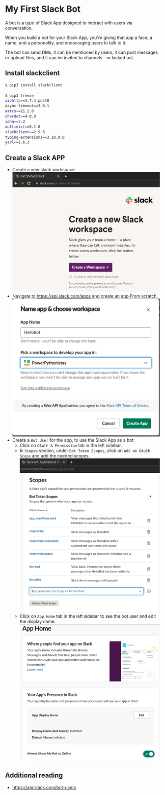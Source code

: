# My First Slack Bot
<p>A bot is a type of Slack App designed to interact with users via conversation.</p>
<p>When you build a bot for your Slack App, you're giving that app a face, a name, and a personality, and encouraging users to talk to it.</p>
<p>The bot can send DMs, it can be mentioned by users, it can post messages or upload files, and it can be invited to channels - or kicked out.</p>

## Install slackclient
```sh
$ pip3 install slackclient

$ pip3 freeze
aiohttp==3.7.4.post0
async-timeout==3.0.1
attrs==21.2.0
chardet==4.0.0
idna==3.2
multidict==5.1.0
slackclient==2.9.3
typing-extensions==3.10.0.0
yarl==1.6.3
```

## Create a Slack APP
- Create a new slack workspace.<br>
![Alt text](ss/ss1.png?raw=true "slack workspace")
- Navigate to https://api.slack.com/apps and create an app From scratch.
![Alt text](ss/ss3.png?raw=true "slack app")
- Create a `Bot User` for the app, to use the Slack App as a bot:
  - Click on `OAuth & Permission` tab in the left sidebar.
  - In `Scopes` section, under `Bot Token Scopes`, click on `Add an OAuth Scope` and add the needed scopes.
  ![Alt text](ss/ss4.png?raw=true "slack app")
  - Click on `App Home` tab in the left sidebar to see the bot user and edit the display name.
  ![Alt text](ss/ss6.png?raw=true "bot user")


## Additional reading
- https://api.slack.com/bot-users